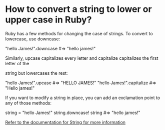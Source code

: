 # How to convert a string to lower or upper case in Ruby?

Ruby has a few methods for changing the case of strings. To convert to lowercase, use downcase:

"hello James!".downcase    #=> "hello james!"

Similarly, upcase capitalizes every letter and capitalize capitalizes the first letter of the 

string but lowercases the rest:

"hello James!".upcase      #=> "HELLO JAMES!"
"hello James!".capitalize  #=> "Hello james!"

If you want to modify a string in place, you can add an exclamation point to any of those methods:

string = "hello James!"
string.downcase!
string   #=> "hello james!"

[Refer to the documentation for String for more information](http://ruby-doc.org/core-2.3.1/String.html)